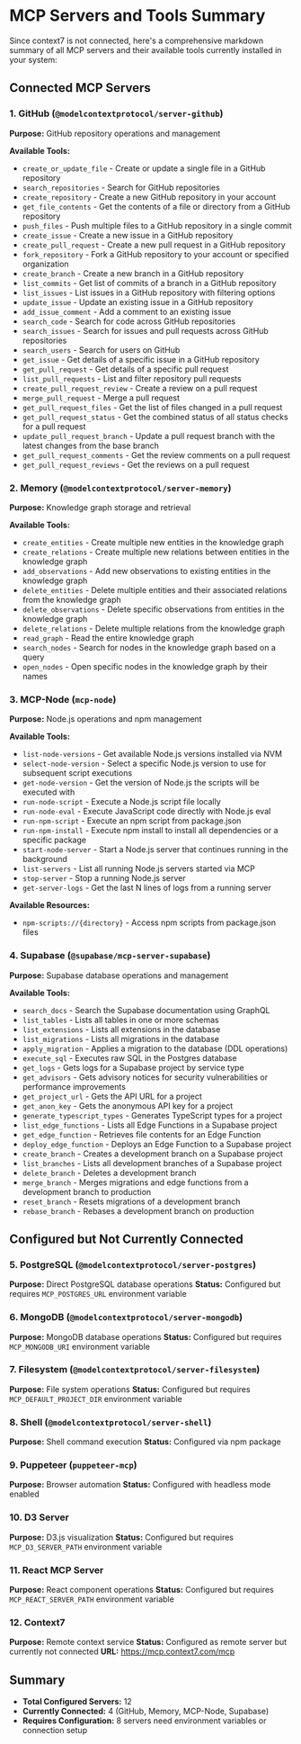 # MCP Servers and Tools Summary

Since context7 is not connected, here's a comprehensive markdown summary of all MCP servers and their available tools currently installed in your system:

## Connected MCP Servers

### 1. GitHub (`@modelcontextprotocol/server-github`)
**Purpose:** GitHub repository operations and management

**Available Tools:**
- `create_or_update_file` - Create or update a single file in a GitHub repository
- `search_repositories` - Search for GitHub repositories
- `create_repository` - Create a new GitHub repository in your account
- `get_file_contents` - Get the contents of a file or directory from a GitHub repository
- `push_files` - Push multiple files to a GitHub repository in a single commit
- `create_issue` - Create a new issue in a GitHub repository
- `create_pull_request` - Create a new pull request in a GitHub repository
- `fork_repository` - Fork a GitHub repository to your account or specified organization
- `create_branch` - Create a new branch in a GitHub repository
- `list_commits` - Get list of commits of a branch in a GitHub repository
- `list_issues` - List issues in a GitHub repository with filtering options
- `update_issue` - Update an existing issue in a GitHub repository
- `add_issue_comment` - Add a comment to an existing issue
- `search_code` - Search for code across GitHub repositories
- `search_issues` - Search for issues and pull requests across GitHub repositories
- `search_users` - Search for users on GitHub
- `get_issue` - Get details of a specific issue in a GitHub repository
- `get_pull_request` - Get details of a specific pull request
- `list_pull_requests` - List and filter repository pull requests
- `create_pull_request_review` - Create a review on a pull request
- `merge_pull_request` - Merge a pull request
- `get_pull_request_files` - Get the list of files changed in a pull request
- `get_pull_request_status` - Get the combined status of all status checks for a pull request
- `update_pull_request_branch` - Update a pull request branch with the latest changes from the base branch
- `get_pull_request_comments` - Get the review comments on a pull request
- `get_pull_request_reviews` - Get the reviews on a pull request

### 2. Memory (`@modelcontextprotocol/server-memory`)
**Purpose:** Knowledge graph storage and retrieval

**Available Tools:**
- `create_entities` - Create multiple new entities in the knowledge graph
- `create_relations` - Create multiple new relations between entities in the knowledge graph
- `add_observations` - Add new observations to existing entities in the knowledge graph
- `delete_entities` - Delete multiple entities and their associated relations from the knowledge graph
- `delete_observations` - Delete specific observations from entities in the knowledge graph
- `delete_relations` - Delete multiple relations from the knowledge graph
- `read_graph` - Read the entire knowledge graph
- `search_nodes` - Search for nodes in the knowledge graph based on a query
- `open_nodes` - Open specific nodes in the knowledge graph by their names

### 3. MCP-Node (`mcp-node`)
**Purpose:** Node.js operations and npm management

**Available Tools:**
- `list-node-versions` - Get available Node.js versions installed via NVM
- `select-node-version` - Select a specific Node.js version to use for subsequent script executions
- `get-node-version` - Get the version of Node.js the scripts will be executed with
- `run-node-script` - Execute a Node.js script file locally
- `run-node-eval` - Execute JavaScript code directly with Node.js eval
- `run-npm-script` - Execute an npm script from package.json
- `run-npm-install` - Execute npm install to install all dependencies or a specific package
- `start-node-server` - Start a Node.js server that continues running in the background
- `list-servers` - List all running Node.js servers started via MCP
- `stop-server` - Stop a running Node.js server
- `get-server-logs` - Get the last N lines of logs from a running server

**Available Resources:**
- `npm-scripts://{directory}` - Access npm scripts from package.json files

### 4. Supabase (`@supabase/mcp-server-supabase`)
**Purpose:** Supabase database operations and management

**Available Tools:**
- `search_docs` - Search the Supabase documentation using GraphQL
- `list_tables` - Lists all tables in one or more schemas
- `list_extensions` - Lists all extensions in the database
- `list_migrations` - Lists all migrations in the database
- `apply_migration` - Applies a migration to the database (DDL operations)
- `execute_sql` - Executes raw SQL in the Postgres database
- `get_logs` - Gets logs for a Supabase project by service type
- `get_advisors` - Gets advisory notices for security vulnerabilities or performance improvements
- `get_project_url` - Gets the API URL for a project
- `get_anon_key` - Gets the anonymous API key for a project
- `generate_typescript_types` - Generates TypeScript types for a project
- `list_edge_functions` - Lists all Edge Functions in a Supabase project
- `get_edge_function` - Retrieves file contents for an Edge Function
- `deploy_edge_function` - Deploys an Edge Function to a Supabase project
- `create_branch` - Creates a development branch on a Supabase project
- `list_branches` - Lists all development branches of a Supabase project
- `delete_branch` - Deletes a development branch
- `merge_branch` - Merges migrations and edge functions from a development branch to production
- `reset_branch` - Resets migrations of a development branch
- `rebase_branch` - Rebases a development branch on production

## Configured but Not Currently Connected

### 5. PostgreSQL (`@modelcontextprotocol/server-postgres`)
**Purpose:** Direct PostgreSQL database operations
**Status:** Configured but requires `MCP_POSTGRES_URL` environment variable

### 6. MongoDB (`@modelcontextprotocol/server-mongodb`)
**Purpose:** MongoDB database operations
**Status:** Configured but requires `MCP_MONGODB_URI` environment variable

### 7. Filesystem (`@modelcontextprotocol/server-filesystem`)
**Purpose:** File system operations
**Status:** Configured but requires `MCP_DEFAULT_PROJECT_DIR` environment variable

### 8. Shell (`@modelcontextprotocol/server-shell`)
**Purpose:** Shell command execution
**Status:** Configured via npm package

### 9. Puppeteer (`puppeteer-mcp`)
**Purpose:** Browser automation
**Status:** Configured with headless mode enabled

### 10. D3 Server
**Purpose:** D3.js visualization
**Status:** Configured but requires `MCP_D3_SERVER_PATH` environment variable

### 11. React MCP Server
**Purpose:** React component operations
**Status:** Configured but requires `MCP_REACT_SERVER_PATH` environment variable

### 12. Context7
**Purpose:** Remote context service
**Status:** Configured as remote server but currently not connected
**URL:** https://mcp.context7.com/mcp

## Summary
- **Total Configured Servers:** 12
- **Currently Connected:** 4 (GitHub, Memory, MCP-Node, Supabase)
- **Requires Configuration:** 8 servers need environment variables or connection setup